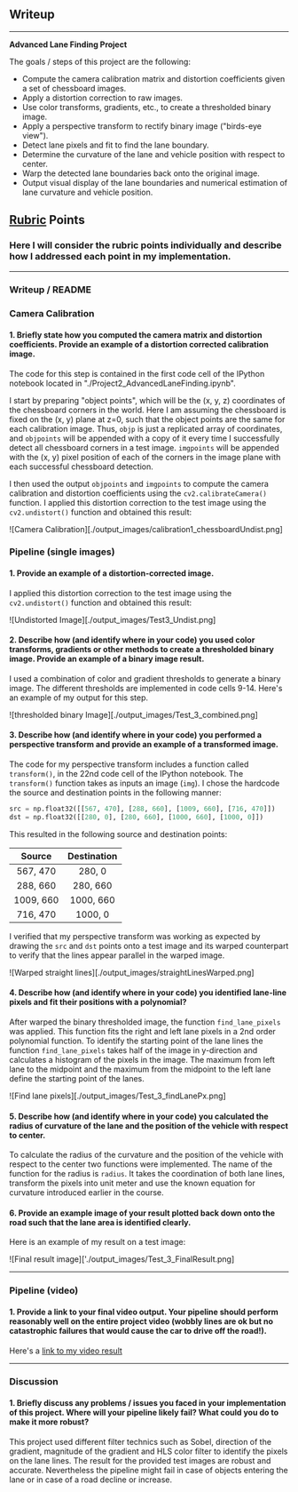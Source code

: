 ## Writeup



---

**Advanced Lane Finding Project**

The goals / steps of this project are the following:

* Compute the camera calibration matrix and distortion coefficients given a set of chessboard images.
* Apply a distortion correction to raw images.
* Use color transforms, gradients, etc., to create a thresholded binary image.
* Apply a perspective transform to rectify binary image ("birds-eye view").
* Detect lane pixels and fit to find the lane boundary.
* Determine the curvature of the lane and vehicle position with respect to center.
* Warp the detected lane boundaries back onto the original image.
* Output visual display of the lane boundaries and numerical estimation of lane curvature and vehicle position.

[//]: # (Image References)

[image1]: ./examples/undistort_output.png "Undistorted"
[image2]: ./test_images/test1.jpg "Road Transformed"
[image3]: ./examples/binary_combo_example.jpg "Binary Example"
[image4]: ./examples/warped_straight_lines.jpg "Warp Example"
[image5]: ./examples/color_fit_lines.jpg "Fit Visual"
[image6]: ./examples/example_output.jpg "Output"
[video1]: ./project_video.mp4 "Video"

## [Rubric](https://review.udacity.com/#!/rubrics/571/view) Points

### Here I will consider the rubric points individually and describe how I addressed each point in my implementation.  

---

### Writeup / README

### Camera Calibration

#### 1. Briefly state how you computed the camera matrix and distortion coefficients. Provide an example of a distortion corrected calibration image.

The code for this step is contained in the first code cell of the IPython notebook located in "./Project2_AdvancedLaneFinding.ipynb".  

I start by preparing "object points", which will be the (x, y, z) coordinates of the chessboard corners in the world. Here I am assuming the chessboard is fixed on the (x, y) plane at z=0, such that the object points are the same for each calibration image.  Thus, `objp` is just a replicated array of coordinates, and `objpoints` will be appended with a copy of it every time I successfully detect all chessboard corners in a test image.  `imgpoints` will be appended with the (x, y) pixel position of each of the corners in the image plane with each successful chessboard detection.  

I then used the output `objpoints` and `imgpoints` to compute the camera calibration and distortion coefficients using the `cv2.calibrateCamera()` function.  I applied this distortion correction to the test image using the `cv2.undistort()` function and obtained this result: 

![Camera Calibration][./output_images/calibration1_chessboardUndist.png]

### Pipeline (single images)

#### 1. Provide an example of a distortion-corrected image.

I applied this distortion correction to the test image using the `cv2.undistort()` function and obtained this result: 

![Undistorted Image][./output_images/Test3_Undist.png]

#### 2. Describe how (and identify where in your code) you used color transforms, gradients or other methods to create a thresholded binary image.  Provide an example of a binary image result.

I used a combination of color and gradient thresholds to generate a binary image. The different thresholds are implemented in code cells 9-14.   Here's an example of my output for this step.

![thresholded binary Image][./output_images/Test_3_combined.png]

#### 3. Describe how (and identify where in your code) you performed a perspective transform and provide an example of a transformed image.

The code for my perspective transform includes a function called `transform()`, in the 22nd code cell of the IPython notebook.  The `transform()` function takes as inputs an image (`img`).  I chose the hardcode the source and destination points in the following manner:

```python
src = np.float32([[567, 470], [288, 660], [1009, 660], [716, 470]])
dst = np.float32([[280, 0], [280, 660], [1000, 660], [1000, 0]])
```

This resulted in the following source and destination points:

| Source        | Destination   | 
|:-------------:|:-------------:| 
| 567, 470      | 280, 0        | 
| 288, 660      | 280, 660      |
| 1009, 660     | 1000, 660      |
| 716, 470      | 1000, 0        |

I verified that my perspective transform was working as expected by drawing the `src` and `dst` points onto a test image and its warped counterpart to verify that the lines appear parallel in the warped image.

![Warped straight lines][./output_images/straightLinesWarped.png]

#### 4. Describe how (and identify where in your code) you identified lane-line pixels and fit their positions with a polynomial?

After warped the binary thresholded image, the function `find_lane_pixels` was applied. This function fits the right and left lane pixels in a 2nd order polynomial function. To identify the starting point of the lane lines the function `find_lane_pixels` takes half of the image in y-direction and calculates a histogram of the pixels in the image. The maximum from left lane to the midpoint and the maximum from the midpoint to the left lane define the starting point of the lanes.

![Find lane pixels][./output_images/Test_3_findLanePx.png]

#### 5. Describe how (and identify where in your code) you calculated the radius of curvature of the lane and the position of the vehicle with respect to center.

To calculate the radius of the curvature and the position of the vehicle with respect to the center two functions were implemented. The name of the function for the radius is `radius`. It takes the coordination of both lane lines, transform the pixels into unit meter and use the known equation for curvature introduced earlier in the course.

#### 6. Provide an example image of your result plotted back down onto the road such that the lane area is identified clearly.

Here is an example of my result on a test image:

![Final result image]['./output_images/Test_3_FinalResult.png]

---

### Pipeline (video)

#### 1. Provide a link to your final video output.  Your pipeline should perform reasonably well on the entire project video (wobbly lines are ok but no catastrophic failures that would cause the car to drive off the road!).

Here's a [link to my video result](./project_video.mp4)

---

### Discussion

#### 1. Briefly discuss any problems / issues you faced in your implementation of this project.  Where will your pipeline likely fail?  What could you do to make it more robust?

This project used different filter technics such as Sobel, direction of the gradient, magnitude of the gradient and HLS color filter to identify the pixels on the lane lines. The result for the provided test images are robust and accurate. Nevertheless the pipeline might fail in case of objects entering the lane or in case of a road decline or increase.